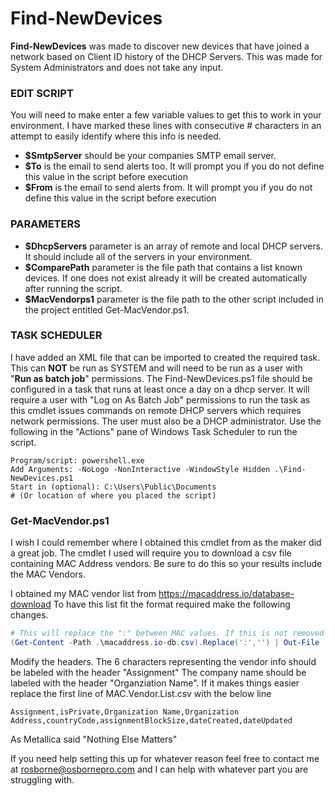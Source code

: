 # Find-NewDevices
**Find-NewDevices** was made to discover new devices that have joined a network based on Client ID history of the DHCP Servers. This was made for System Administrators and does not take any input.

### EDIT SCRIPT
You will need to make enter a few variable values to get this to work in your environment. I have marked these lines with consecutive # characters in an attempt to easily identify where this info is needed.
- **$SmtpServer** should be your companies SMTP email server.
- **$To** is the email to send alerts too. It will prompt you if you do not define this value in the script before execution
- **$From** is the email to send alerts from. It will prompt you if you do not define this value in the script before execution

### PARAMETERS
- **$DhcpServers** parameter is an array of remote and local DHCP servers. It should include all of the servers in your environment.
- **$ComparePath** parameter is the file path that contains a list known devices. If one does not exist already it will be created automatically after running the script.
- **$MacVendorps1** parameter is the file path to the other script included in the project entitled Get-MacVendor.ps1.

### TASK SCHEDULER
I have added an XML file that can be imported to created the required task. This can __NOT__ be run as SYSTEM and will need to be run as a user with "__Run as batch job__" permissions. The Find-NewDevices.ps1 file should be configured in a task that runs at least once a day on a dhcp server. It will require a user with "Log on As Batch Job" permissions to run the task as this cmdlet issues commands on remote DHCP servers which requires network permissions. The user must also be a DHCP administrator. Use the following in the "Actions" pane of Windows Task Scheduler to run the script.
```
Program/script: powershell.exe
Add Arguments: -NoLogo -NonInteractive -WindowStyle Hidden .\Find-NewDevices.ps1
Start in (optional): C:\Users\Public\Documents
# (Or location of where you placed the script)
```

### Get-MacVendor.ps1
I wish I could remember where I obtained this cmdlet from as the maker did a great job. The cmdlet I used will require you to download a csv file containing MAC Address vendors. Be sure to do this so your results include the MAC Vendors. 

I obtained my MAC vendor list from https://macaddress.io/database-download 
To have this list fit the format required make the following changes.
```powershell
# This will replace the ":" between MAC values. If this is not removed you will not have any matches
(Get-Content -Path .\macaddress.io-db.csv).Replace(':','') | Out-File -FilePath .\MAC.Vendor.List.csv
```
Modify the headers. The 6 characters representing the vendor info should be labeled with the header "Assignment"
The company name should be labeled with the header "Organziation Name". If it makes things easier replace the first line of MAC.Vendor.List.csv with the below line
```
Assignment,isPrivate,Organization Name,Organization Address,countryCode,assignmentBlockSize,dateCreated,dateUpdated
```

As Metallica said "Nothing Else Matters"

If you need help setting this up for whatever reason feel free to contact me at rosborne@osbornepro.com and I can help with whatever part you are struggling with.
